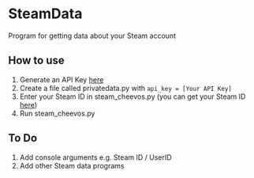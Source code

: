 SteamData
=========

Program for getting data about your Steam account


How to use
----------
1. Generate an API Key [here](https://steamcommunity.com/dev/apikey)
2. Create a file called privatedata.py with `api_key = [Your API Key]`
3. Enter your Steam ID in steam_cheevos.py (you can get your Steam ID [here](http://steamidfinder.com/))
4. Run steam_cheevos.py


To Do
------
1. Add console arguments e.g. Steam ID / UserID
2. Add other Steam data programs
